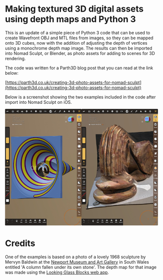 # Making textured 3D digital assets using depth maps and Python 3

This is an update of a simple piece of Python 3 code that can be used to create Wavefront OBJ and MTL files from images, so they can be mapped onto 3D cubes, now with the addition of adjusting the depth of vertices using a monochrome depth map image. The results can then be imported into Nomad Sculpt, or Blender, as photo assets for adding to scenes for 3D rendering.

The code was written for a Parth3D blog post that you can read at the link below:

[https://parth3d.co.uk/creating-3d-photo-assets-for-nomad-sculpt](https://parth3d.co.uk/creating-3d-photo-assets-for-nomad-sculpt)

Below is a screenshot showing the two examples included in the code after import into Nomad Sculpt on iOS.

![Example scenes in Nomad Sculpt](./depthobj_innomad.jpg)


# Credits

One of the examples is based on a photo of a lovely 1968 sculpture by Mervyn Baldwin at the [Newport Museum and Art Gallery](https://www.newport.gov.uk/heritage/en/Museum-Art-Gallery/Museum-Art-Gallery.aspx) in South Wales entitled 'A column fallen under its own stone'. The depth map for that image was made using the [Looking Glass Blocks web app](https://blocks.glass).
